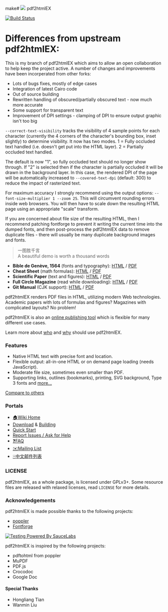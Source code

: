 make# ![](https://pdf2htmlEX.github.io/pdf2htmlEX/images/pdf2htmlEX-64x64.png) pdf2htmlEX 

[![Build Status](https://travis-ci.org/pdf2htmlEX/pdf2htmlEX.svg?branch=master)](https://travis-ci.org/pdf2htmlEX/pdf2htmlEX)

# Differences from upstream pdf2htmlEX: 

This is my branch of pdf2htmlEX which aims to allow an open collaboration to help keep the project active. A number of changes and improvements have been incorperated from other forks:

* Lots of bugs fixes, mostly of edge cases
* Integration of latest Cairo code
* Out of source building
* Rewritten handling of obscured/partially obscured text - now much more accurate
* Some support for transparent text
* Improvement of DPI settings - clamping of DPI to ensure output graphic isn't too big

`--correct-text-visibility` tracks the visibility of 4 sample points for each character (currently the 4 corners of the character's bounding box, inset slightly) to determine visibility.
It now has two modes. 1 = Fully occluded text handled (i.e. doesn't get put into the HTML layer). 2 = Partially occluded text handled.

The default is now "1", so fully occluded text should no longer show through. If "2" is selected then if the character is partially occluded it will be drawn in the background layer. In this case, the rendered DPI of the page will be automatically increased to `--covered-text-dpi` (default: 300) to reduce the impact of rasterized text.

For maximum accuracy I strongly recommend using the output options: `--font-size-multiplier 1 --zoom 25`. This will circumvent rounding errors inside web browsers. You will then have to scale down the resulting HTML page using an appropriate "scale" transform.

If you are concerned about file size of the resulting HTML, then I recommend patching fontforge to prevent it writing the current time into the dumped fonts, and then post-process the pdf2htmlEX data to remove duplicate files - there will usually be many duplicate background images and fonts.


>一图胜千言<br>A beautiful demo is worth a thousand words

- **Bible de Genève, 1564** (fonts and typography): [HTML](https://pdf2htmlEX.github.io/pdf2htmlEX/demo/geneve.html) / [PDF](https://github.com/raphink/geneve_1564/releases/download/2015-07-08_01/geneve_1564.pdf)
- **Cheat Sheet** (math formulas): [HTML](https://pdf2htmlEX.github.io/pdf2htmlEX/demo/cheat.html) / [PDF](http://www.tug.org/texshowcase/cheat.pdf)
- **Scientific Paper** (text and figures): [HTML](https://pdf2htmlEX.github.io/pdf2htmlEX/demo/demo.html) / [PDF](http://citeseerx.ist.psu.edu/viewdoc/download?doi=10.1.1.148.349&rep=rep1&type=pdf)
- **Full Circle Magazine** (read while downloading): [HTML](https://pdf2htmlEX.github.io/pdf2htmlEX/demo/issue65_en.html) / [PDF](http://dl.fullcirclemagazine.org/issue65_en.pdf)
- **Git Manual** (CJK support): [HTML](https://pdf2htmlEX.github.io/pdf2htmlEX/demo/chn.html) / [PDF](http://files.cnblogs.com/phphuaibei/git%E6%90%AD%E5%BB%BA.pdf)

pdf2htmlEX renders PDF files in HTML, utilizing modern Web technologies.
Academic papers with lots of formulas and figures? Magazines with complicated layouts? No problem!

pdf2htmlEX is also an [online publishing tool](https://pdf2htmlEX.github.io/pdf2htmlEX/doc/tb108wang.html) which is flexible for many different use cases. 

Learn more about [who](https://github.com/pdf2htmlEX/pdf2htmlEX/wiki/Use-Cases) and [why](https://github.com/pdf2htmlEX/pdf2htmlEX/wiki/Introduction) should use pdf2htmlEX.

### Features

* Native HTML text with precise font and location.
* Flexible output: all-in-one HTML or on demand page loading (needs JavaScript).
* Moderate file size, sometimes even smaller than PDF.
* Supporting links, outlines (bookmarks), printing, SVG background, Type 3 fonts and [more...](https://github.com/pdf2htmlEX/pdf2htmlEX/wiki/Feature-List)

[Compare to others](https://github.com/pdf2htmlEX/pdf2htmlEX/wiki/Comparison)

### Portals

 * [:house:Wiki Home](https://github.com/pdf2htmlEX/pdf2htmlEX/wiki)
 * [Download](https://github.com/pdf2htmlEX/pdf2htmlEX/wiki/Download) & [Building](https://github.com/pdf2htmlEX/pdf2htmlEX/wiki/Building)
 * [Quick Start](https://github.com/pdf2htmlEX/pdf2htmlEX/wiki/Quick-Start)
 * [Report Issues / Ask for Help](https://github.com/pdf2htmlEX/pdf2htmlEX/blob/master/CONTRIBUTING.md#guidance)
 * [:question:FAQ](https://github.com/pdf2htmlEX/pdf2htmlEX/wiki/FAQ)
 * [:envelope:Mailing List](https://groups.google.com/forum/#!forum/pdf2htmlex)
 * [:mahjong:中文邮件列表](https://groups.google.com/forum/#!forum/pdf2htmlex-cn)

### LICENSE

pdf2htmlEX, as a whole package, is licensed under GPLv3+.
Some resource files are released with relaxed licenses, read `LICENSE` for more details.

### Acknowledgements

pdf2htmlEX is made possible thanks to the following projects:

* [poppler](http://poppler.freedesktop.org/)
* [Fontforge](http://fontforge.org/)

[![Testing Powered By SauceLabs](https://saucelabs.github.io/images/opensauce/powered-by-saucelabs-badge-gray.png?sanitize=true "Testing Powered By SauceLabs")](https://saucelabs.com)

pdf2htmlEX is inspired by the following projects:

* pdftohtml from poppler 
* MuPDF
* PDF.js
* Crocodoc
* Google Doc

#### Special Thanks

* Hongliang Tian
* Wanmin Liu 
